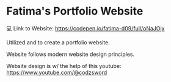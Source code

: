 # Fatima's Portfolio Website
💻 Link to Website: https://codepen.io/fatima-d09/full/oNaJOjx

Utilized 
            <i class="devicon-html5-plain-wordmark colored"></i>
           and 
            <link rel="stylesheet" href="https://cdn.jsdelivr.net/gh/devicons/devicon@v2.15.1/devicon.min.css">
           to create a portfolio website.

Website follows modern website design principles.

Website design is w/ the help of this youtube: https://www.youtube.com/@codzsword
